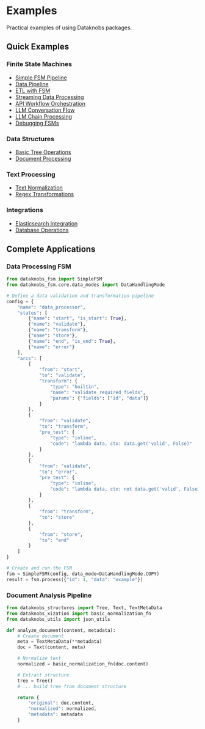 # Examples

Practical examples of using Dataknobs packages.

## Quick Examples

### Finite State Machines
- [Simple FSM Pipeline](../packages/fsm/examples/file-processor.md)
- [Data Pipeline](../packages/fsm/examples/data-pipeline.md)
- [ETL with FSM](../packages/fsm/examples/database-etl.md)
- [Streaming Data Processing](../packages/fsm/examples/end-to-end-streaming.md)
- [API Workflow Orchestration](../packages/fsm/examples/api-workflow.md)
- [LLM Conversation Flow](../packages/fsm/examples/llm-conversation.md)
- [LLM Chain Processing](../packages/fsm/examples/llm-chain.md)
- [Debugging FSMs](../packages/fsm/guides/cli.md)

### Data Structures
- [Basic Tree Operations](basic-tree.md)
- [Document Processing](document-processing.md)

### Text Processing
- [Text Normalization](text-normalization.md)
- [Regex Transformations](../packages/fsm/examples/regex-transformations.md)

### Integrations
- [Elasticsearch Integration](elasticsearch-integration.md)
- [Database Operations](../packages/fsm/examples/database-etl.md)

## Complete Applications

### Data Processing FSM

```python
from dataknobs_fsm import SimpleFSM
from dataknobs_fsm.core.data_modes import DataHandlingMode

# Define a data validation and transformation pipeline
config = {
    "name": "data_processor",
    "states": [
        {"name": "start", "is_start": True},
        {"name": "validate"},
        {"name": "transform"},
        {"name": "store"},
        {"name": "end", "is_end": True},
        {"name": "error"}
    ],
    "arcs": [
        {
            "from": "start",
            "to": "validate",
            "transform": {
                "type": "builtin",
                "name": "validate_required_fields",
                "params": {"fields": ["id", "data"]}
            }
        },
        {
            "from": "validate",
            "to": "transform",
            "pre_test": {
                "type": "inline",
                "code": "lambda data, ctx: data.get('valid', False)"
            }
        },
        {
            "from": "validate",
            "to": "error",
            "pre_test": {
                "type": "inline",
                "code": "lambda data, ctx: not data.get('valid', False)"
            }
        },
        {
            "from": "transform",
            "to": "store"
        },
        {
            "from": "store",
            "to": "end"
        }
    ]
}

# Create and run the FSM
fsm = SimpleFSM(config, data_mode=DataHandlingMode.COPY)
result = fsm.process({"id": 1, "data": "example"})
```

### Document Analysis Pipeline

```python
from dataknobs_structures import Tree, Text, TextMetaData
from dataknobs_xization import basic_normalization_fn
from dataknobs_utils import json_utils

def analyze_document(content, metadata):
    # Create document
    meta = TextMetaData(**metadata)
    doc = Text(content, meta)

    # Normalize text
    normalized = basic_normalization_fn(doc.content)

    # Extract structure
    tree = Tree()
    # ... build tree from document structure

    return {
        "original": doc.content,
        "normalized": normalized,
        "metadata": metadata
    }
```
